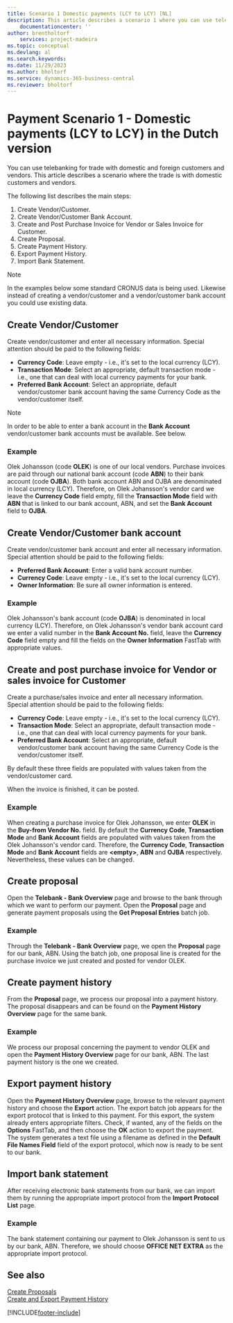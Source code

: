 ```yaml
---
title: Scenario 1 Domestic payments (LCY to LCY) [NL]
description: This article describes a scenario 1 where you can use telebanking for trade with domestic and foreign customers and vendors.
    documentationcenter: ''
author: brentholtorf
    services: project-madeira
ms.topic: conceptual
ms.devlang: al
ms.search.keywords:
ms.date: 11/29/2023
ms.author: bholtorf
ms.service: dynamics-365-business-central
ms.reviewer: bholtorf
---
```

# Payment Scenario 1 - Domestic payments (LCY to LCY) in the Dutch version
You can use telebanking for trade with domestic and foreign customers and vendors. This article describes a scenario where the trade is with domestic customers and vendors.  

The following list describes the main steps:  

1.  Create Vendor/Customer.  
2.  Create Vendor/Customer Bank Account.  
3.  Create and Post Purchase Invoice for Vendor or Sales Invoice for Customer.  
4.  Create Proposal.  
5.  Create Payment History.  
6.  Export Payment History.  
7.  Import Bank Statement.  

> [!NOTE]  
>  In the examples below some standard CRONUS data is being used. Likewise instead of creating a vendor/customer and a vendor/customer bank account you could use existing data.  

## Create Vendor/Customer  
Create vendor/customer and enter all necessary information. Special attention should be paid to the following fields:  

- **Currency Code**: Leave empty - i.e., it's set to the local currency (LCY).  
- **Transaction Mode**: Select an appropriate, default transaction mode - i.e., one that can deal with local currency payments for your bank.  
- **Preferred Bank Account**: Select an appropriate, default vendor/customer bank account having the same Currency Code as the vendor/customer itself.  

> [!NOTE]  
>  In order to be able to enter a bank account in the **Bank Account** vendor/customer bank accounts must be available. See below.  

### Example  
Olek Johansson (code **OLEK**) is one of our local vendors. Purchase invoices are paid through our national bank account (code **ABN**) to their bank account (code **OJBA**). Both bank account ABN and OJBA are denominated in local currency (LCY). Therefore, on Olek Johansson's vendor card we leave the **Currency Code** field empty, fill the **Transaction Mode** field with **ABN** that is linked to our bank account, ABN, and set the **Bank Account** field to **OJBA**.  

## Create Vendor/Customer bank account  
Create vendor/customer bank account and enter all necessary information. Special attention should be paid to the following fields:  

- **Preferred Bank Account**: Enter a valid bank account number.  
- **Currency Code**: Leave empty - i.e., it's set to the local currency (LCY).  
- **Owner Information**: Be sure all owner information is entered.  

### Example  
Olek Johansson's bank account (code **OJBA**) is denominated in local currency (LCY). Therefore, on Olek Johansson's vendor bank account card we enter a valid number in the **Bank Account No.** field, leave the **Currency Code** field empty and fill the fields on the **Owner Information** FastTab with appropriate values.  

## Create and post purchase invoice for Vendor or sales invoice for Customer  
Create a purchase/sales invoice and enter all necessary information. Special attention should be paid to the following fields:  

- **Currency Code**: Leave empty - i.e., it's set to the local currency (LCY).  
- **Transaction Mode**: Select an appropriate, default transaction mode - i.e., one that can deal with local currency payments for your bank.  
- **Preferred Bank Account**: Select an appropriate, default vendor/customer bank account having the same Currency Code is the vendor/customer itself.  

By default these three fields are populated with values taken from the vendor/customer card.  

When the invoice is finished, it can be posted.  

### Example  
When creating a purchase invoice for Olek Johansson, we enter **OLEK** in the **Buy-from Vendor No.** field. By default the **Currency Code**, **Transaction Mode** and **Bank Account** fields are populated with values taken from the Olek Johansson's vendor card. Therefore, the **Currency Code**, **Transaction Mode** and **Bank Account** fields are **\<empty\>**, **ABN** and **OJBA** respectively. Nevertheless, these values can be changed.  

## Create proposal  
Open the **Telebank - Bank Overview** page and browse to the bank through which we want to perform our payment. Open the **Proposal** page and generate payment proposals using the **Get Proposal Entries** batch job.  

### Example  
Through the **Telebank - Bank Overview** page, we open the **Proposal** page for our bank, ABN. Using the batch job, one proposal line is created for the purchase invoice we just created and posted for vendor OLEK.  

## Create payment history  
From the **Proposal** page, we process our proposal into a payment history. The proposal disappears and can be found on the **Payment History Overview** page for the same bank.  

### Example  
We process our proposal concerning the payment to vendor OLEK and open the **Payment History Overview** page for our bank, ABN. The last payment history is the one we created.  

## Export payment history  
Open the **Payment History Overview** page, browse to the relevant payment history and choose the **Export** action. The export batch job appears for the export protocol that is linked to this payment. For this export, the system already enters appropriate filters. Check, if wanted, any of the fields on the **Options** FastTab, and then choose the **OK** action to export the payment. The system generates a text file using a filename as defined in the **Default File Names Field** field of the export protocol, which now is ready to be sent to our bank.  

## Import bank statement  
After receiving electronic bank statements from our bank, we can import them by running the appropriate import protocol from the **Import Protocol List** page.  

### Example  
The bank statement containing our payment to Olek Johansson is sent to us by our bank, ABN. Therefore, we should choose **OFFICE NET EXTRA** as the appropriate import protocol.  

## See also  
 [Create Proposals](how-to-create-proposals.md)   
 [Create and Export Payment History](how-to-create-and-export-payment-history.md)


[!INCLUDE[footer-include](../../includes/footer-banner.md)]
